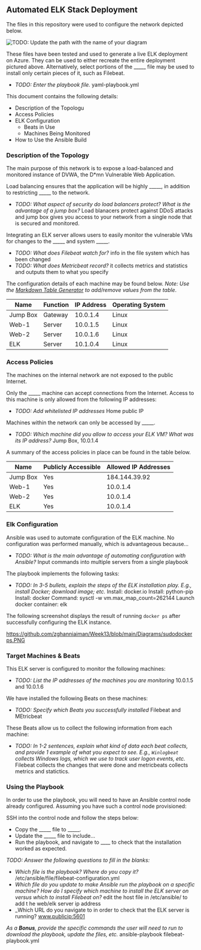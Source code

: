 ## Automated ELK Stack Deployment

The files in this repository were used to configure the network depicted below.

![TODO: Update the path with the name of your diagram](Images/AzureDiagram.png)

These files have been tested and used to generate a live ELK deployment on Azure. They can be used to either recreate the entire deployment pictured above. Alternatively, select portions of the _____ file may be used to install only certain pieces of it, such as Filebeat.

  - _TODO: Enter the playbook file._ yaml-playbook.yml

This document contains the following details:
- Description of the Topologu
- Access Policies
- ELK Configuration
  - Beats in Use
  - Machines Being Monitored
- How to Use the Ansible Build


### Description of the Topology

The main purpose of this network is to expose a load-balanced and monitored instance of DVWA, the D*mn Vulnerable Web Application.

Load balancing ensures that the application will be highly _____, in addition to restricting _____ to the network.
- _TODO: What aspect of security do load balancers protect? What is the advantage of a jump box?_ Load blanacers protect against DDoS attacks and jump box gives you access to your network from a single node that is secured and monitored.

Integrating an ELK server allows users to easily monitor the vulnerable VMs for changes to the _____ and system _____.
- _TODO: What does Filebeat watch for?_ info in the file system which has been changed
- _TODO: What does Metricbeat record?_ it collects metrics and statistics and outputs them to what you specify

The configuration details of each machine may be found below.
_Note: Use the [Markdown Table Generator](http://www.tablesgenerator.com/markdown_tables) to add/remove values from the table_.

| Name     | Function | IP Address | Operating System |
|----------|----------|------------|------------------|
| Jump Box | Gateway  | 10.0.1.4   | Linux            |
| Web-1    | Server   | 10.0.1.5   | Linux            |
| Web-2    | Server   | 10.0.1.6   | Linux            |
| ELK      | Server   | 10.1.0.4   | Linux            |

### Access Policies

The machines on the internal network are not exposed to the public Internet. 

Only the _____ machine can accept connections from the Internet. Access to this machine is only allowed from the following IP addresses:
- _TODO: Add whitelisted IP addresses_ Home public IP

Machines within the network can only be accessed by _____.
- _TODO: Which machine did you allow to access your ELK VM? What was its IP address?_ Jump Box, 10.0.1.4

A summary of the access policies in place can be found in the table below.

| Name     | Publicly Accessible | Allowed IP Addresses |
|----------|---------------------|----------------------|
| Jump Box | Yes                 | 184.144.39.92        |
| Web-1    | Yes                 | 10.0.1.4             |
| Web-2    | Yes                 | 10.0.1.4             |
| ELK      | Yes                 | 10.0.1.4             |

### Elk Configuration

Ansible was used to automate configuration of the ELK machine. No configuration was performed manually, which is advantageous because...
- _TODO: What is the main advantage of automating configuration with Ansible?_ Input commands into multiple servers from a single playbook

The playbook implements the following tasks:
- _TODO: In 3-5 bullets, explain the steps of the ELK installation play. E.g., install Docker; download image; etc._
Install: docker.io
Install: python-pip
Install: docker
Command: sysctl -w vm.max_map_count=262144
Launch docker container: elk

The following screenshot displays the result of running `docker ps` after successfully configuring the ELK instance.

 https://github.com/zghanniaiman/Week13/blob/main/Diagrams/sudodockerps.PNG 

### Target Machines & Beats
This ELK server is configured to monitor the following machines:
- _TODO: List the IP addresses of the machines you are monitoring_ 10.0.1.5 and 10.0.1.6

We have installed the following Beats on these machines:
- _TODO: Specify which Beats you successfully installed_ Filebeat and MEtricbeat

These Beats allow us to collect the following information from each machine:
- _TODO: In 1-2 sentences, explain what kind of data each beat collects, and provide 1 example of what you expect to see. E.g., `Winlogbeat` collects Windows logs, which we use to track user logon events, etc._
Filebeat collects the changes that were done and metricbeats collects metrics and statictics.

### Using the Playbook
In order to use the playbook, you will need to have an Ansible control node already configured. Assuming you have such a control node provisioned: 

SSH into the control node and follow the steps below:
- Copy the _____ file to _____.
- Update the _____ file to include...
- Run the playbook, and navigate to ____ to check that the installation worked as expected.

_TODO: Answer the following questions to fill in the blanks:_ 
- _Which file is the playbook? Where do you copy it?_ /etc/ansible/file/filebeat-configuration.yml
- _Which file do you update to make Ansible run the playbook on a specific machine? How do I specify which machine to install the ELK server on versus which to install Filebeat on?_
edit the host file in /etc/ansible/ to add t he web/elk server ip address
- _Which URL do you navigate to in order to check that the ELK server is running? www.publicip:5601

_As a **Bonus**, provide the specific commands the user will need to run to download the playbook, update the files, etc._
ansible-playbook filebeat-playbook.yml
